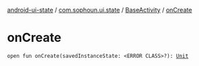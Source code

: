[android-ui-state](../../index.md) / [com.sophoun.ui.state](../index.md) / [BaseActivity](index.md) / [onCreate](./on-create.md)

# onCreate

`open fun onCreate(savedInstanceState: <ERROR CLASS>?): `[`Unit`](https://kotlinlang.org/api/latest/jvm/stdlib/kotlin/-unit/index.html)